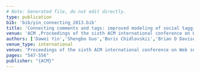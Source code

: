 ```yaml
---
# Note: Generated file, do not edit directly.
type: publication
bib: 'bib/yin_connecting_2013.bib'
title: 'Connecting comments and tags: improved modeling of social tagging systems'
venue: 'ACM ,Proceedings of the sixth ACM international conference on Web search and data mining ,pp. 547-556'
authors: ['Dawei Yin','Shengbo Guo','Boris Chidlovskii','Brian D Davison','Cedric Archambeau','Guillaume Bouchard']
venue_type: international
venue: 'Proceedings of the sixth ACM international conference on Web search and data mining'
pages: "547-556"
publisher: "{ACM}"
---
```

